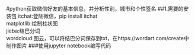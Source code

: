 #python获取微信好友的基本信息，并分析性别，城市和个性签名
##1.需要的安装包
itchat:登陆微信，pip install itchat  
matplotlib:绘制柱状图  
jieba:结巴分词  
wordcloud:图云，可以将结巴分词保存到txt，在https://wordart.com/create中制作图片
###使用jupyter notebook编写代码